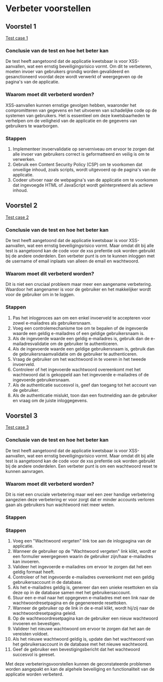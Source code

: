 # Verbeter voorstellen

## Voorstel 1

[Test case 1](../Opdracht-4/criterium-1&2.md#case-1-account-maken)

### Conclusie van de test en hoe het beter kan
De test heeft aangetoond dat de applicatie kwetsbaar is voor XSS-aanvallen, wat een ernstig beveiligingsrisico vormt. Om dit te verbeteren, moeten invoer van gebruikers grondig worden gevalideerd en gesanctioneerd voordat deze wordt verwerkt of weergegeven op de pagina's van de applicatie.

### Waarom moet dit verbeterd worden?

XSS-aanvallen kunnen ernstige gevolgen hebben, waaronder het compromitteren van gegevens en het uitvoeren van schadelijke code op de systemen van gebruikers. Het is essentieel om deze kwetsbaarheden te verhelpen om de veiligheid van de applicatie en de gegevens van gebruikers te waarborgen.

### Stappen

1. Implementeer invoervalidatie op serverniveau om ervoor te zorgen dat alle invoer van gebruikers correct is geformatteerd en veilig is om te verwerken.
2. Gebruik een Content Security Policy (CSP) om te voorkomen dat onveilige inhoud, zoals scripts, wordt uitgevoerd op de pagina's van de applicatie.
3. Codeer uitvoer naar de webpagina's van de applicatie om te voorkomen dat ingevoegde HTML of JavaScript wordt geïnterpreteerd als actieve inhoud.

## Voorstel 2

[Test case 2](../Opdracht-4/criterium-1&2.md#case-1-account-maken)

### Conclusie van de test en hoe het beter kan

De test heeft aangetoond dat de applicatie kwetsbaar is voor XSS-aanvallen, wat een ernstig beveiligingsrisico vormt. Maar omdat dit bij alle test is aangetoond kan de code voor de xss prefentie ook worden gebruikt bij de andere onderdelen. Een verbeter punt is om te kunnen inloggen met de username of email inplaats van alleen de email en wachtwoord. 

### Waarom moet dit verbeterd worden?

Dit is niet een cruciaal probleem maar meer een aangename verbetering. Waardoor het aangenamer is voor de gebruiker en het makkelijker wordt voor de gebruiker om in te loggen.


### Stappen

1. Pas het inlogproces aan om een enkel invoerveld te accepteren voor zowel e-mailadres als gebruikersnaam.
2. Voeg een controlemechanisme toe om te bepalen of de ingevoerde waarde een geldig e-mailadres of een geldige gebruikersnaam is.
3. Als de ingevoerde waarde een geldig e-mailadres is, gebruik dan de e-mailadresvalidatie om de gebruiker te authenticeren.
4. Als de ingevoerde waarde een geldige gebruikersnaam is, gebruik dan de gebruikersnaamvalidatie om de gebruiker te authenticeren.
5. Vraag de gebruiker om het wachtwoord in te voeren in het tweede invoerveld.
6. Controleer of het ingevoerde wachtwoord overeenkomt met het wachtwoord dat is gekoppeld aan het ingevoerde e-mailadres of de ingevoerde gebruikersnaam.
7. Als de authenticatie succesvol is, geef dan toegang tot het account van de gebruiker.
8. Als de authenticatie mislukt, toon dan een foutmelding aan de gebruiker en vraag om de juiste inloggegevens.

## Voorstel 3

[Test case 3](../Opdracht-4/criterium-1&2.md#case-1-account-maken)

### Conclusie van de test en hoe het beter kan

De test heeft aangetoond dat de applicatie kwetsbaar is voor XSS-aanvallen, wat een ernstig beveiligingsrisico vormt. Maar omdat dit bij alle test is aangetoond kan de code voor de xss prefentie ook worden gebruikt bij de andere onderdelen. Een verbeter punt is om een wachtwoord reset te kunnen aanvragen.

### Waarom moet dit verbeterd worden?

Dit is niet een cruciale verbetering maar wel een zeer handige verbetering aangezien deze verbetering er voor zorgt dat er minder accounts verloren gaan als gebruikers hun wachtwoord niet meer weten.

### Stappen

### Stappen

1. Voeg een "Wachtwoord vergeten" link toe aan de inlogpagina van de applicatie.
2. Wanneer de gebruiker op de "Wachtwoord vergeten" link klikt, wordt er een formulier weergegeven waarin de gebruiker zijn/haar e-mailadres kan invoeren.
3. Valideer het ingevoerde e-mailadres om ervoor te zorgen dat het een geldig formaat heeft.
4. Controleer of het ingevoerde e-mailadres overeenkomt met een geldig gebruikersaccount in de database.
5. Als het e-mailadres geldig is, genereer dan een unieke resettoken en sla deze op in de database samen met het gebruikersaccount.
6. Stuur een e-mail naar het opgegeven e-mailadres met een link naar de wachtwoordresetpagina en de gegenereerde resettoken.
7. Wanneer de gebruiker op de link in de e-mail klikt, wordt hij/zij naar de wachtwoordresetpagina geleid.
8. Op de wachtwoordresetpagina kan de gebruiker een nieuw wachtwoord invoeren en bevestigen.
9. Valideer het nieuwe wachtwoord om ervoor te zorgen dat het aan de vereisten voldoet.
10. Als het nieuwe wachtwoord geldig is, update dan het wachtwoord van het gebruikersaccount in de database met het nieuwe wachtwoord.
11. Geef de gebruiker een bevestigingsbericht dat het wachtwoord succesvol is gereset.

Met deze verbeteringsvoorstellen kunnen de geconstateerde problemen worden aangepakt en kan de algehele beveiliging en functionaliteit van de applicatie worden verbeterd.
